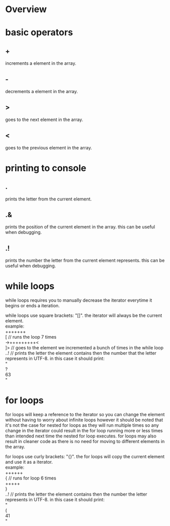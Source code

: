 # Overview

# basic operators

## +
increments a element in the array.<br>

## -
decrements a element in the array.<br>

## >
goes to the next element in the array.<br>

## <
goes to the previous element in the array.<br>

# printing to console

## .
prints the letter from the current element.<br>

## .&
prints the position of the current element in the array. this can be useful when debugging.<br>

## .!
prints the number the letter from the current element represents. this can be useful when debugging.<br>

# while loops

while loops requires you to manually decrease the iterator everytime it begins or ends a iteration.<br>

while loops use square brackets: "[]". the iterator will always be the current element.<br>
example:<br>
+++++++<br>
[ // runs the loop 7 times<br>
	->+++++++++<<br>
]> // goes to the element we incremented a bunch of times in the while loop<br>
..! // prints the letter the element contains then the number that the letter represents in UTF-8. in this case it should print:<br>
"<br>
?<br>
63<br>
"<br>

# for loops

for loops will keep a reference to the iterator so you can change the element without having to worry about infinite loops
however it should be noted that it's not the case for nested for loops as they will run multiple times so any change in the
iterator could result in the for loop running more or less times than intended next time the nested for loop executes. for
loops may also result in cleaner code as there is no need for moving to different elements in the array.<br>

for loops use curly brackets: "{}". the for loops will copy the current element and use it as a iterator.<br>
example:<br>
++++++<br>
{ // runs for loop 6 times<br>
	+++++<br>
}<br>
..! // prints the letter the element contains then the number the letter represents in UTF-8. in this case it should print:<br>
"<br>
(<br>
41<br>
"<br>
